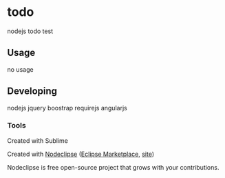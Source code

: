 

# todo

nodejs todo test


## Usage

no usage

## Developing

nodejs jquery boostrap requirejs angularjs

### Tools
Created with Sublime

Created with [Nodeclipse](https://github.com/Nodeclipse/nodeclipse-1)
 ([Eclipse Marketplace](http://marketplace.eclipse.org/content/nodeclipse), [site](http://www.nodeclipse.org))   

Nodeclipse is free open-source project that grows with your contributions.
